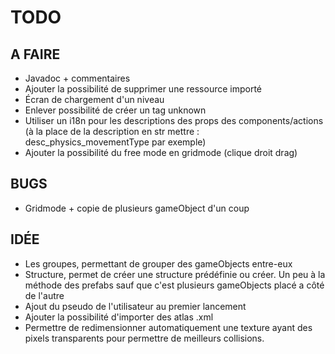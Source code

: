 # TODO

## A FAIRE

- Javadoc + commentaires
- Ajouter la possibilité de supprimer une ressource importé
- Écran de chargement d'un niveau
- Enlever possibilité de créer un tag unknown
- Utiliser un i18n pour les descriptions des props des components/actions (à la place de la description en str mettre : desc_physics_movementType par exemple)
- Ajouter la possibilité du free mode en gridmode (clique droit drag)

## BUGS

- Gridmode + copie de plusieurs gameObject d'un coup

## IDÉE

- Les groupes, permettant de grouper des gameObjects entre-eux
- Structure, permet de créer une structure prédéfinie ou créer. Un peu à la méthode des prefabs sauf que c'est plusieurs gameObjects placé a côté de l'autre
- Ajout du pseudo de l'utilisateur au premier lancement
- Ajouter la possibilité d'importer des atlas .xml
- Permettre de redimensionner automatiquement une texture ayant des pixels transparents pour permettre de meilleurs collisions.
